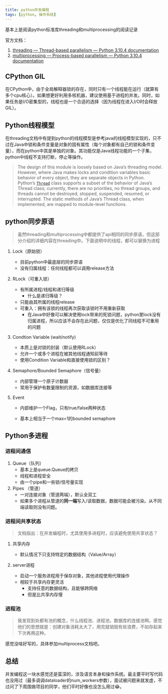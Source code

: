 ```yaml
---
title: python并发编程
tags: [python, 操作系统]
---
```


基本上是阅读python标准库threading和multiprocessing的阅读记录

官方文档：

1. [threading — Thread-based parallelism — Python 3.10.4 documentation](https://docs.python.org/3/library/threading.html)
2. [multiprocessing — Process-based parallelism — Python 3.10.4 documentation](https://docs.python.org/3/library/multiprocessing.html)

## CPython GIL

在CPython中，由于全局解释器锁的存在，同时只有一个线程能在运行（就算有多个cpu核心）。如果想更好利用多核机器，建议使用基于进程的并发。同时，如果任务是I/O密集型的，线程也是一个合适的选择（因为线程在进入I/O时会释放GIL）。

## Python线程模型

在threading文档中有提到python的线程模型是参考java的线程模型实现的，只不过在Java中锁和条件变量是对象的固有属性（每个对象都有自己的锁和条件变量），而在python中其是单独的对象。其功能仅是Java线程功能的一个子集，python中线程不支持打断，停止等操作。

> The design of this module is loosely based on Java’s threading model. However, where Java makes locks and condition variables basic behavior of every object, they are separate objects in Python. Python’s [`Thread`](https://docs.python.org/3/library/threading.html#threading.Thread) class supports a subset of the behavior of Java’s Thread class; currently, there are no priorities, no thread groups, and threads cannot be destroyed, stopped, suspended, resumed, or interrupted. The static methods of Java’s Thread class, when implemented, are mapped to module-level functions.

## python同步原语

> 虽然threading和multiprocessing中都提供了api相同的同步原语，但这部分介绍的详细内容在threading中。下面说明中的线程，都可以替换为进程

1. Lock（原始锁）
   - 目前python中最底层的同步原语
   - 没有归属线程：任何线程都可以调用release方法
2. RLock（可重入锁）
   - 有所属进程/线程和递归等级
     - 什么是递归等级？
   - 只能由其所属的线程release
   - 可重入：拥有该锁的线程再次获取该锁时不用重新获取
     - 在Java中好像可以解决使用lock带来的死锁问题，python里lock没有归属进程，所以应该不会存在此问题，仅仅是优化了同线程不可重用的问题
3. Condtion Variable (wait/notify)
   - 本质上是对锁的封装（默认使用RLock）
   - 允许一个或多个进程在被其他线程通知前等待
   - 使用Condition Variable和直接使用锁的区别？
4. Semaphore/Bounded Semaphore（信号量）
   - 内部管理一个原子计数器
   - 常用于保护有数量限制的资源，如数据库连接等

5. Event

   - 内部维护一个Flag，只有true/false两种状态

   - 基本上相当于一个max=1的bounded semaphore

## Python多进程

### 进程间通信

1. Queue（队列）
   - 基本上是queue.Queue的拷贝
   - 线程和进程安全
   - 由一个pipe和一些锁/信号量实现
2. Pipes （管道）
   - 一对连接对象（管道两端），默认全双工
   - 如果多个进程从管道的**同一端**写入/读取数据，数据可能会被污染。从不同端读取则没有问题。

### 进程间共享状态

> 文档指出：在并发编程时，尤其使用多进程时，应该避免使用共享状态？

1. 共享内存
   - 默认情况下只支持特定的数据结构（Value/Array）

2. server进程
   - 启动一个服务进程用于保存对象，其他进程使用代理操作
   - 相较于共享内存更灵活
     - 支持任意的数据结构，且能够跨网络
     - 但是比共享内存慢

### 进程池

> 我发现到处都有池的概念，什么线程池、进程池，数据库的连接池啊。感觉他们的思想就是：创建对象消耗太大了，用完就销毁有些浪费，不如存起来下次再用这种。

感觉没啥好写的，具体参加multiprocess文档吧。

## 总结

并发编程这一块水感觉还是蛮深的，涉及语言本身和操作系统。最主要平时写代码也没用过（最多调调dataloader的num_workers参数），面试被问题来就发虚，不过问了下周围做项目的同学，他们平时好像也没怎么用过😂。
